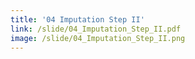 ```yaml
---
title: '04 Imputation Step II'
link: /slide/04_Imputation_Step_II.pdf
image: /slide/04_Imputation_Step_II.png
---
```


